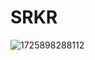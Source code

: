 # SRKR

![1725898288112](https://github.com/user-attachments/assets/f5258857-1329-4329-a4e6-d79307462dd7)
